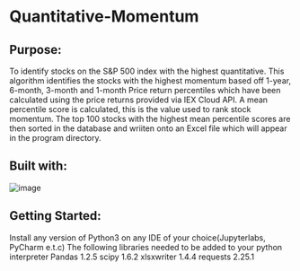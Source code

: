 # Quantitative-Momentum


## Purpose:
To identify stocks on the S&P 500 index with the highest quantitative. This algorithm identifies the stocks with the highest momentum based off 1-year, 6-month, 3-month and 1-month Price return percentiles which have been calculated using the price returns provided via IEX Cloud API. A mean percentile score is calculated, this is the value used to rank stock momentum. The top 100 stocks with the highest mean percentile scores are then sorted in the database and wriiten onto an Excel file which will appear in the program directory.


## Built with:



![image](https://user-images.githubusercontent.com/49504460/128783133-df34fd74-e23e-4d6e-b93d-b93bfe1bcc01.png)


## Getting Started:

Install any version of Python3 on any IDE of your choice(Jupyterlabs, PyCharm e.t.c)
The following libraries needed to be added to your python interpreter
Pandas 1.2.5 
scipy 1.6.2
xlsxwriter 1.4.4
requests 2.25.1

